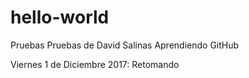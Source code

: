 # hello-world
Pruebas
Pruebas de David Salinas
Aprendiendo GitHub

Viernes 1 de Diciembre 2017: Retomando 
